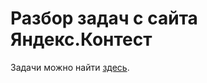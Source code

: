 # Разбор задач с сайта Яндекс.Контест

Задачи можно найти [здесь](https://contest.yandex.ru/contest/8458/).